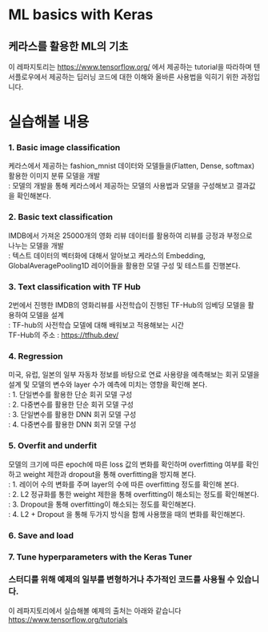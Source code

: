 # ML basics with Keras
## 케라스를 활용한 ML의 기초
이 레파지토리는 https://www.tensorflow.org/ 에서 제공하는 tutorial을 따라하며
텐서플로우에서 제공하는 딥러닝 코드에 대한 이해와 올바른 사용법을 익히기 위한 과정입니다.

# 실습해볼 내용
### 1. Basic image classification
 케라스에서 제공하는 fashion_mnist 데이터와 모델들을(Flatten, Dense, softmax) 활용한 이미지 분류 모델을 개발<br>
  : 모델의 개발을 통해 케라스에서 제공하는 모델의 사용법과 모델을 구성해보고 결과값을 확인해본다.
### 2. Basic text classification
 IMDB에서 가져온 25000개의 영화 리뷰 데이터를 활용하여 리뷰를 긍정과 부정으로 나누는 모델을 개발<br>
  : 텍스트 데이터의 벡터화에 대해서 알아보고 케라스의 Embedding, GlobalAveragePooling1D 레이어들을 활용한 모델 구성 및 테스트를 진행본다.
### 3. Text classification with TF Hub
 2번에서 진행한 IMDB의 영화리뷰를 사전학습이 진행된 TF-Hub의 임베딩 모델을 활용하여 모델을 설계<br>
  : TF-hub의 사전학습 모델에 대해 배워보고 적용해보는 시간<br>
   TF-Hub의 주소 : https://tfhub.dev/
### 4. Regression
 미국, 유럽, 일본의 일부 자동차 정보를 바탕으로 연료 사용량을 예측해보는 회귀 모델을 설계 및 모델의 변수와 layer 수가 예측에 미치는 영향을 확인해 본다.<br>
  : 1. 단일변수를 활용한 단순 회귀 모델 구성<br>
  : 2. 다중변수를 활용한 단순 회귀 모델 구성<br>
  : 3. 단일변수를 활용한 DNN 회귀 모델 구성<br>
  : 4. 다중변수를 활용한 DNN 회귀 모델 구성
### 5. Overfit and underfit
 모델의 크기에 따른 epoch에 따른 loss 값의 변화를 확인하며 overfitting 여부를 확인하고 weight 제한과 dropout을 통해 overfitting을 방지해 본다.<br>
  : 1. 레이어 수의 변화를 주며 layer의 수에 따른 overfitting 정도를 확인해 본다.<br>
  : 2. L2 정규화를 통한 weight 제한을 통해 overfitting이 해소되는 정도를 확인해본다.<br>
  : 3. Dropout을 통해 overfitting이 해소되는 정도를 확인해본다.<br>
  : 4. L2 + Dropout 을 통해 두가지 방식을 함께 사용했을 때의 변화를 확인해본다.
### 6. Save and load
### 7. Tune hyperparameters with the Keras Tuner

### 스터디를 위해 예제의 일부를 변형하거나 추가적인 코드를 사용될 수 있습니다.
이 레파지토리에서 실습해볼 예제의 출처는 아래와 같습니다 <br> https://www.tensorflow.org/tutorials
